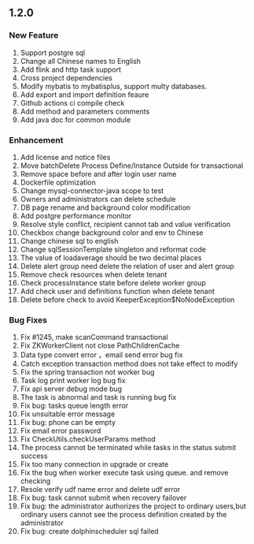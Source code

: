 ## 1.2.0

### New Feature	
1. Support postgre sql
2. Change all Chinese names to English
3. Add flink and http task support
4. Cross project dependencies
5. Modify mybatis to mybatisplus, support multy databases.
6. Add export and import definition feaure
7. Github actions ci compile check
8. Add method and parameters comments
9. Add java doc for common module

	
### Enhancement	
1. Add license and notice files
2. Move batchDelete Process Define/Instance Outside for transactional
3. Remove space before and after login user name
4. Dockerfile optimization
5. Change mysql-connector-java scope to test
6. Owners and administrators can delete schedule
7. DB page rename and background color modification 
8. Add postgre performance monitor
9. Resolve style conflict, recipient cannot tab and value verification
10. Checkbox change background color and env to Chinese
11. Change chinese sql to english
12. Change sqlSessionTemplate singleton and reformat code 
13. The value of loadaverage should be two decimal places
14. Delete alert group need delete the relation of user and alert group
15. Remove check resources when delete tenant
16. Check processInstance state before delete worker group 
17. Add check user and definitions function when delete tenant
18. Delete before check to avoid KeeperException$NoNodeException

### Bug Fixes
1. Fix #1245, make scanCommand transactional 
2. Fix ZKWorkerClient not close PathChildrenCache
3. Data type convert error ，email send error bug fix
4. Catch exception transaction method does not take effect to modify
5. Fix the spring transaction not worker bug
6. Task log print worker log bug fix
7. Fix api server debug mode bug
8. The task is abnormal and task is running bug fix
9. Fix bug: tasks queue length error
10. Fix unsuitable error message
11. Fix bug: phone can be empty
12. Fix email error password
13. Fix CheckUtils.checkUserParams method
14. The process cannot be terminated while tasks in the status submit success
15. Fix too many connection in upgrade or create 
16. Fix the bug when worker execute task using queue. and remove checking
17. Resole verify udf name error and delete udf error 
18. Fix bug: task cannot submit when recovery failover
19. Fix bug: the administrator authorizes the project to ordinary users,but ordinary users cannot see the process definition created by the administrator
20. Fix bug: create dolphinscheduler sql failed